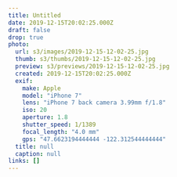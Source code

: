 ```yaml
---
title: Untitled
date: 2019-12-15T20:02:25.000Z
draft: false
drop: true
photo:
  url: s3/images/2019-12-15-12-02-25.jpg
  thumb: s3/thumbs/2019-12-15-12-02-25.jpg
  preview: s3/previews/2019-12-15-12-02-25.jpg
  created: 2019-12-15T20:02:25.000Z
  exif:
    make: Apple
    model: "iPhone 7"
    lens: "iPhone 7 back camera 3.99mm f/1.8"
    iso: 20
    aperture: 1.8
    shutter_speed: 1/1389
    focal_length: "4.0 mm"
    gps: "47.6623194444444 -122.312544444444"
  title: null
  caption: null
links: []
---
```

